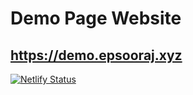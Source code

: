 # Demo Page Website

## https://demo.epsooraj.xyz

[![Netlify Status](https://api.netlify.com/api/v1/badges/4ee06dbe-b094-4771-bde2-deee30e35fb6/deploy-status)](https://app.netlify.com/sites/ep-demo/deploys)
